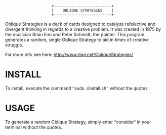                          +--------------------------+
                         |    OBLIQUE STRATEGIES    |
                         +--------------------------+

Oblique Strategies is a deck of cards designed to catalyze refelective and 
divergent thinking in regards to a creative problem. It was created in 1975 by
the musician Brian Eno and Peter Schmidt, the painter. This program generates a 
random, single Oblique Strategy to aid in times of creative struggle.

For more info see here:
http://www.rtqe.net/ObliqueStrategies/


INSTALL
================================================================================
To install, execute the command "sudo ./install.sh" without the quotes


USAGE
================================================================================
To generate a random Oblique Strategy, simply enter "consider" in your terminal 
without the quotes.
